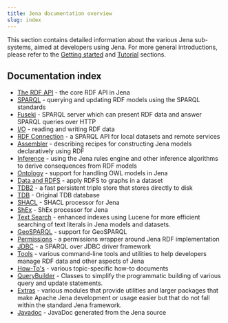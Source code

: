 ```yaml
---
title: Jena documentation overview
slug: index
---
```


This section contains detailed information about the various Jena
sub-systems, aimed at developers using Jena. For more general introductions,
please refer to the [Getting started](/getting_started/) and [Tutorial](/tutorials/)
sections.

## Documentation index

* [The RDF API](./rdf/) - the core RDF API in Jena
* [SPARQL](./query/) - querying and updating RDF models using the SPARQL standards
* [Fuseki](./fuseki2/) - SPARQL server which can present RDF data and answer SPARQL queries over HTTP
* [I/O](./io/) - reading and writing RDF data
* [RDF Connection](./rdfconnection/) - a SPARQL API for local datasets and remote services
* [Assembler](./assembler/) - describing recipes for constructing Jena models declaratively using RDF
* [Inference](./inference/) - using the Jena rules engine and other inference algorithms to derive consequences from RDF models
* [Ontology](./ontology/) - support for handling OWL models in Jena
* [Data and RDFS](./rdfs) - apply RDFS to graphs in a dataset
* [TDB2](./tdb2) - a fast persistent triple store that stores directly to disk
* [TDB](./tdb/) - Original TDB database
* [SHACL](./shacl) - SHACL processor for Jena
* [ShEx](./shex) - ShEx processor for Jena
* [Text Search](./query/text-query.html) - enhanced indexes using Lucene for more efficient searching of text literals in Jena models and datasets.
* [GeoSPARQL](./geosparql/) - support for GeoSPARQL
* [Permissions](./permissions/) - a permissions wrapper around Jena RDF implementation
* [JDBC](./jdbc/) - a SPARQL over JDBC driver framework
* [Tools](./tools/) - various command-line tools and utilities to help developers manage RDF data and other aspects of Jena
* [How-To's](./notes/) - various topic-specific how-to documents
* [QueryBuilder](./extras/querybuilder/) - Classes to simplify the programmatic building of various query and update statements.
* [Extras](./extras/) - various modules that provide utilities and larger packages that make Apache Jena development or usage easier but that do not fall within the standard Jena framework.
* [Javadoc](./javadoc/) - JavaDoc generated from the Jena source
